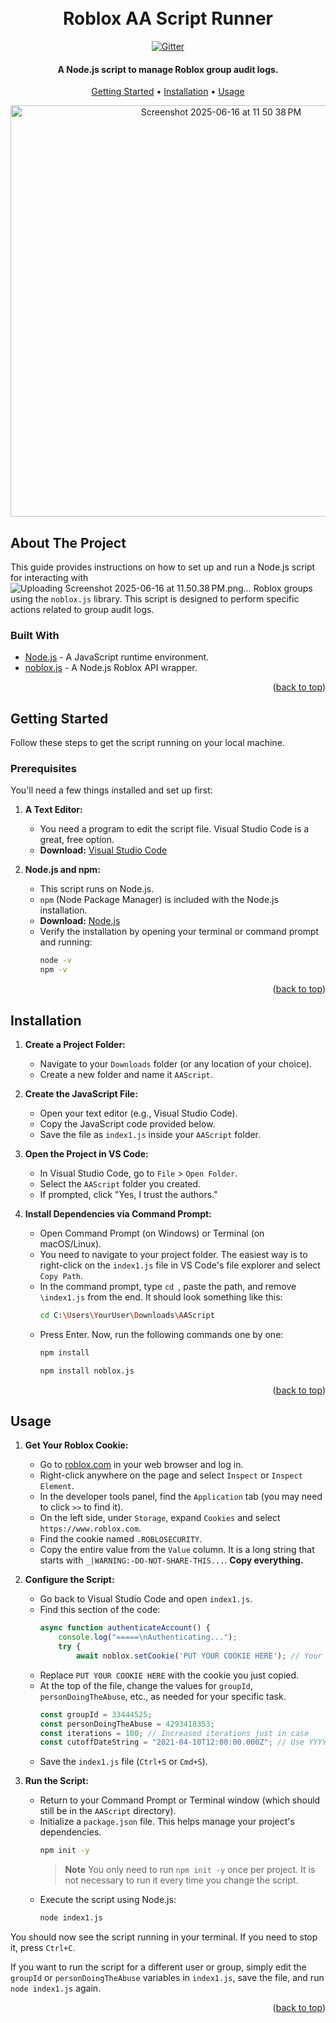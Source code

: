 <h1 align="center">
  <br>
  Roblox AA Script Runner
  <br>
</h1>
<p align="center">
  
  <a href="https://badge.fury.io/js/electron-markdownify">
    <img src="https://badge.fury.io/js/electron-markdownify.svg"
         alt="Gitter">
  </a>
 
</p>


<h4 align="center">A Node.js script to manage Roblox group audit logs.</h4>

<p align="center">
  <a href="#getting-started">Getting Started</a> •
  <a href="#installation">Installation</a> •
  <a href="#usage">Usage</a>
</p>

<p align="center">
<img width="658" alt="Screenshot 2025-06-16 at 11 50 38 PM" src="https://github.com/user-attachments/assets/3feceb63-1bbc-455d-ad56-6abde645d8fc" />
 
</p>

## About The Project

This guide provides instructions on how to set up and run a Node.js script for interacting with ![Uploading Screenshot 2025-06-16 at 11.50.38 PM.png…]()
Roblox groups using the `noblox.js` library. This script is designed to perform specific actions related to group audit logs.

### Built With
* [Node.js](https://nodejs.org/) - A JavaScript runtime environment.
* [noblox.js](https://noblox.js.org/) - A Node.js Roblox API wrapper.

<p align="right">(<a href="#readme-top">back to top</a>)</p>

## Getting Started

Follow these steps to get the script running on your local machine.

### Prerequisites

You'll need a few things installed and set up first:

1.  **A Text Editor:**
    * You need a program to edit the script file. Visual Studio Code is a great, free option.
    * **Download:** [Visual Studio Code](https://code.visualstudio.com/download)

2.  **Node.js and npm:**
    * This script runs on Node.js.
    * `npm` (Node Package Manager) is included with the Node.js installation.
    * **Download:** [Node.js](https://nodejs.org/en)
    * Verify the installation by opening your terminal or command prompt and running:
        ```bash
        node -v
        npm -v
        ```

<p align="right">(<a href="#readme-top">back to top</a>)</p>

## Installation

1.  **Create a Project Folder:**
    * Navigate to your `Downloads` folder (or any location of your choice).
    * Create a new folder and name it `AAScript`.

2.  **Create the JavaScript File:**
    * Open your text editor (e.g., Visual Studio Code).
    * Copy the JavaScript code provided below.
    * Save the file as `index1.js` inside your `AAScript` folder.

3.  **Open the Project in VS Code:**
    * In Visual Studio Code, go to `File` > `Open Folder`.
    * Select the `AAScript` folder you created.
    * If prompted, click "Yes, I trust the authors."

4.  **Install Dependencies via Command Prompt:**
    * Open Command Prompt (on Windows) or Terminal (on macOS/Linux).
    * You need to navigate to your project folder. The easiest way is to right-click on the `index1.js` file in VS Code's file explorer and select `Copy Path`.
    * In the command prompt, type `cd `, paste the path, and remove `\index1.js` from the end. It should look something like this:
        ```bash
        cd C:\Users\YourUser\Downloads\AAScript
        ```
    * Press Enter. Now, run the following commands one by one:
        ```bash
        npm install
        ```
        ```bash
        npm install noblox.js
        ```

<p align="right">(<a href="#readme-top">back to top</a>)</p>

## Usage

1.  **Get Your Roblox Cookie:**
    * Go to [roblox.com](https://www.roblox.com) in your web browser and log in.
    * Right-click anywhere on the page and select `Inspect` or `Inspect Element`.
    * In the developer tools panel, find the `Application` tab (you may need to click `>>` to find it).
    * On the left side, under `Storage`, expand `Cookies` and select `https://www.roblox.com`.
    * Find the cookie named `.ROBLOSECURITY`.
    * Copy the entire value from the `Value` column. It is a long string that starts with `_|WARNING:-DO-NOT-SHARE-THIS...`. **Copy everything.**

2.  **Configure the Script:**
    * Go back to Visual Studio Code and open `index1.js`.
    * Find this section of the code:
        ```javascript
        async function authenticateAccount() {
            console.log("=====\nAuthenticating...");
            try {
                await noblox.setCookie('PUT YOUR COOKIE HERE'); // Your cookie here
        ```
    * Replace `PUT YOUR COOKIE HERE` with the cookie you just copied.
    * At the top of the file, change the values for `groupId`, `personDoingTheAbuse`, etc., as needed for your specific task.
        ```javascript
        const groupId = 33444525;
        const personDoingTheAbuse = 4293418353;
        const iterations = 100; // Increased iterations just in case
        const cutoffDateString = "2021-04-10T12:00:00.000Z"; // Use YYYY-MM-DD format for safety
        ```
    * Save the `index1.js` file (`Ctrl+S` or `Cmd+S`).

3.  **Run the Script:**
    * Return to your Command Prompt or Terminal window (which should still be in the `AAScript` directory).
    * Initialize a `package.json` file. This helps manage your project's dependencies.
        ```bash
        npm init -y
        ```
        > **Note**
        > You only need to run `npm init -y` once per project. It is not necessary to run it every time you change the script.
    * Execute the script using Node.js:
        ```bash
        node index1.js
        ```

You should now see the script running in your terminal. If you need to stop it, press `Ctrl+C`.

If you want to run the script for a different user or group, simply edit the `groupId` or `personDoingTheAbuse` variables in `index1.js`, save the file, and run `node index1.js` again.

<p align="right">(<a href="#readme-top">back to top</a>)</p>
